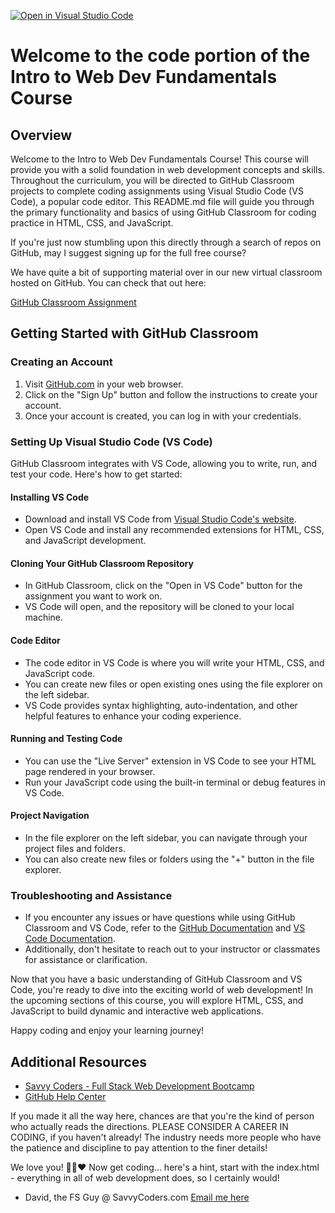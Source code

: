 [![Open in Visual Studio Code](https://classroom.github.com/assets/open-in-vscode-718a45dd9cf7e7f842a935f5ebbe5719a5e09af4491e668f4dbf3b35d5cca122.svg)](https://classroom.github.com/online_ide?assignment_repo_id=15169351&assignment_repo_type=AssignmentRepo)
# Welcome to the code portion of the Intro to Web Dev Fundamentals Course

## Overview

Welcome to the Intro to Web Dev Fundamentals Course! This course will provide you with a solid foundation in web development concepts and skills. Throughout the curriculum, you will be directed to GitHub Classroom projects to complete coding assignments using Visual Studio Code (VS Code), a popular code editor. This README.md file will guide you through the primary functionality and basics of using GitHub Classroom for coding practice in HTML, CSS, and JavaScript.

If you're just now stumbling upon this directly through a search of repos on GitHub, may I suggest signing up for the full free course?

We have quite a bit of supporting material over in our new virtual classroom hosted on GitHub. You can check that out here:

[GitHub Classroom Assignment](https://classroom.google.com/c/NTIzNjIwNzM0OTMy?cjc=f4trzvj)

## Getting Started with GitHub Classroom

### Creating an Account

1. Visit [GitHub.com](https://github.com/) in your web browser.
2. Click on the "Sign Up" button and follow the instructions to create your account.
3. Once your account is created, you can log in with your credentials.

### Setting Up Visual Studio Code (VS Code)

GitHub Classroom integrates with VS Code, allowing you to write, run, and test your code. Here's how to get started:

#### Installing VS Code

- Download and install VS Code from [Visual Studio Code's website](https://code.visualstudio.com/).
- Open VS Code and install any recommended extensions for HTML, CSS, and JavaScript development.

#### Cloning Your GitHub Classroom Repository

- In GitHub Classroom, click on the "Open in VS Code" button for the assignment you want to work on.
- VS Code will open, and the repository will be cloned to your local machine.

#### Code Editor

- The code editor in VS Code is where you will write your HTML, CSS, and JavaScript code.
- You can create new files or open existing ones using the file explorer on the left sidebar.
- VS Code provides syntax highlighting, auto-indentation, and other helpful features to enhance your coding experience.

#### Running and Testing Code

- You can use the "Live Server" extension in VS Code to see your HTML page rendered in your browser.
- Run your JavaScript code using the built-in terminal or debug features in VS Code.

#### Project Navigation

- In the file explorer on the left sidebar, you can navigate through your project files and folders.
- You can also create new files or folders using the "+" button in the file explorer.

### Troubleshooting and Assistance

- If you encounter any issues or have questions while using GitHub Classroom and VS Code, refer to the [GitHub Documentation](https://docs.github.com/) and [VS Code Documentation](https://code.visualstudio.com/docs).
- Additionally, don't hesitate to reach out to your instructor or classmates for assistance or clarification.

Now that you have a basic understanding of GitHub Classroom and VS Code, you're ready to dive into the exciting world of web development! In the upcoming sections of this course, you will explore HTML, CSS, and JavaScript to build dynamic and interactive web applications.

Happy coding and enjoy your learning journey!

## Additional Resources

- [Savvy Coders - Full Stack Web Development Bootcamp](https://savvycoders.com/fullstackwebdevelopment/)
- [GitHub Help Center](https://support.github.com/)

If you made it all the way here, chances are that you're the kind of person who actually reads the directions. PLEASE CONSIDER A CAREER IN CODING, if you haven't already! The industry needs more people who have the patience and discipline to pay attention to the finer details!

We love you! 🙌🤓♥ Now get coding... here's a hint, start with the index.html - everything in all of web development does, so I certainly would!

- David, the FS Guy @ SavvyCoders.com
[Email me here](mailto:david@savvycoders.com)
